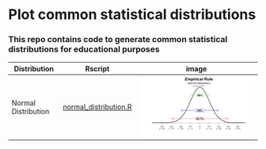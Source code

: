 # Plot common statistical distributions
### This repo contains code to generate common statistical distributions for educational purposes

|Distribution|Rscript|image|
|---|---|---|
|Normal Distribution|[normal_distribution.R](R/normal_distribution.R)|![normal distribution with empirical rule annotations](plots/normal_distribution.png)|
